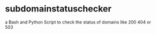 # subdomainstatuschecker
a Bash and Python Script to check the status of domains like 200 404 or 503 

